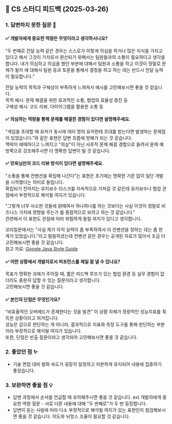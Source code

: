 ## 📌 CS 스터디 피드백 (2025-03-26)

### 1. 답변하지 못한 질문 📝

#### ✅ 개발자에게 중요한 역량은 무엇이라고 생각하시나요?
“두 번째로 전달 능력 같은 경우는 스스로가 이렇게 의심을 하거나 많은 지식을 가지고 있다고 해서 그것이 가치로서 환산되기 위해서는 팀원들과의 소통이 필요하다고 생각을 합니다.
내가 의심하고 의심을 했던 부분에 대해서 팀원과 소통을 하고 이것이 정말로 문제가 될지 에 대해서 팀원 등과 토론을 통해서 결정을 하고 하는 데는 반드시 전달 능력이 필요합니다.”  

전달 능력의 목적과 구체성이 부족하게 느껴져서 예시를 고민해보시면 좋을 것 같습니다.  
목적 예시: 문제 해결을 위한 효과적인 소통, 협업의 효율성 증진 등  
구체성 예시: 코드 리뷰, 다이어그램을 활용한 소통 등  

#### ✅ 의심하는 역량을 통해 문제를 해결한 경험이 있다면 설명해주세요.
"게임을 초대할 때 유저가 동시에 여러 명의 유저한테 초대를 받는다면 발생하는 문제점이 있었습니다."와 같은 표현은 답변 흐름에 방해가 되는 것 같습니다.  
맥락이 애매하다고 느껴지고 "의심"이 아닌 사후적 문제 해결 경험으로 들려서 문제 예방쪽으로 강조해주시면 더 명확한 답변이 될 것 같습니다.

#### ✅ 민욱님만의 코드 리뷰 방식이 있다면 설명해주세요.
"소통을 통해 컨벤션을 확립해 나간다”는 표현은 초기에는 명확한 기준 없이 일단 개발을 시작했다는 의미로 들립니다.  
확립되기 전까지는 유지보수 리스크를 지속적으로 가져갈 것 같은데 유지보수나 협업 관점에서 부정적으로 해석될 여지가 있습니다.

"그렇게 너무 사소한 것들에 얽매여서 하나하나를 하는 것보다는 사실 이것이 정말로 비즈니스 가치에 영향을 주는가 를 중점적으로 보려고 하는 것 같습니다."  
관련해서 이 표현도 관점에 따라 위험하게 들릴 여지가 있다고 생각합니다. 

꼬리질문에서는 "사실 제가 아직 실력이 좀 부족하여서 이 컨벤션을 정하는 데는 좀 한계가 있었습니다."라고 말씀하셨는데 컨벤션 같은 경우는 공개된 자료가 많아서 조금 더 고민해보시면 좋을 것 같습니다.  
참고 자료: [Google Java Style Guide](https://google.github.io/styleguide/javaguide.html)

#### ✅ 어떤 상황에서 개발자로서 퍼포먼스를 제일 잘 낼 수 있나요?
목표가 명확한 과제가 주어질 때, 짧은 피드백 루프가 있는 협업 환경 등 실무 경험이 없더라도 충분히 답할 수 있는 질문이라고 생각합니다.  
고민해보시면 좋을 것 같습니다.

#### ✅ 본인의 단점은 무엇인가요?
“비효율적인 오버헤드가 존재한다는 것을 발견” 이 상황 자체가 정량적인 성능지표를 획득한 상황이라고 여겨집니다.  
성능은 감으로 판단하는 게 아니라, 결과적으로 지표와 측정 도구를 통해 판단하는 부분이라 부정적으로 해석될 여지가 있습니다.  
또한, 단점은 빈출 질문이라고 생각되어 고민해보시면 좋을 것 같습니다.

### 2. 좋았던 점 ✨
- 기술 면접 대비 발화 속도가 굉장히 일정하고 차분하게 유지되어 내용에 집중하기 좋았습니다.

### 3. 보완하면 좋을 점 💡
- 답변 과정에서 순서를 언급할 때 유의해주시면 좋을 것 같습니다. ex) 개발자에게 중요한 역량 질문 - 서로 다른 내용에 대해 "두 번째로"가 두 번 등장합니다.
- 답변이 듣는 사람에 따라 다소 부정적으로 해석될 여지가 있는 표현인지 점검해보시면 좋을 것 같습니다. 의도와 뉘앙스 조율이 필요할 것 같습니다.
